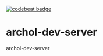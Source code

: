 [![codebeat badge](https://codebeat.co/badges/02e306e5-4ab8-42d3-961d-da9ec4949826)](https://codebeat.co/projects/github-com-archol-archol-dev-server-master)

# archol-dev-server


archol-dev-server
